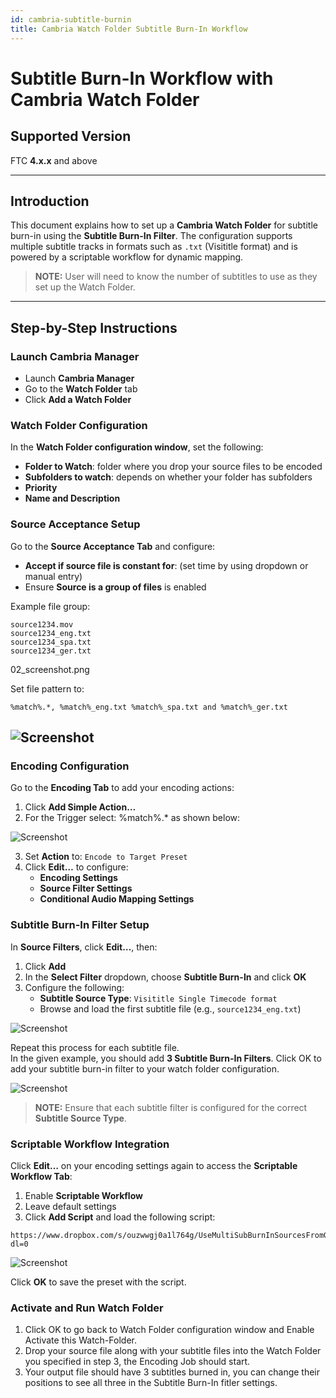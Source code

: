 ```yaml
---
id: cambria-subtitle-burnin
title: Cambria Watch Folder Subtitle Burn-In Workflow
---
```


# Subtitle Burn-In Workflow with Cambria Watch Folder

## Supported Version

FTC **4.x.x** and above

---

## Introduction

This document explains how to set up a **Cambria Watch Folder** for subtitle burn-in using the **Subtitle Burn-In Filter**. The configuration supports multiple subtitle tracks in formats such as `.txt` (Visititle format) and is powered by a scriptable workflow for dynamic mapping.

> **NOTE:** User will need to know the number of subtitles to use as they set up the Watch Folder.

---

## Step-by-Step Instructions

### Launch Cambria Manager

* Launch **Cambria Manager**
* Go to the **Watch Folder** tab
* Click **Add a Watch Folder**


### Watch Folder Configuration

In the **Watch Folder configuration window**, set the following:

- **Folder to Watch**: folder where you drop your source files to be encoded  
- **Subfolders to watch**: depends on whether your folder has subfolders  
- **Priority**  
- **Name and Description**


### Source Acceptance Setup

Go to the **Source Acceptance Tab** and configure:

- **Accept if source file is constant for**: (set time by using dropdown or manual entry)  
- Ensure **Source is a group of files** is enabled

Example file group:

```
source1234.mov  
source1234_eng.txt  
source1234_spa.txt  
source1234_ger.txt
```
02_screenshot.png

Set file pattern to:

```
%match%.*, %match%_eng.txt %match%_spa.txt and %match%_ger.txt
```

![Screenshot](01_screenshot.png)
---

### Encoding Configuration

Go to the **Encoding Tab** to add your encoding actions:

1. Click **Add Simple Action…**
2. For the Trigger select: %match%.* as shown below:

![Screenshot](02_screenshot.png)


3. Set **Action** to: `Encode to Target Preset`
4. Click **Edit…** to configure:
   - **Encoding Settings**
   - **Source Filter Settings**
   - **Conditional Audio Mapping Settings**


### Subtitle Burn-In Filter Setup

In **Source Filters**, click **Edit…**, then:

1. Click **Add**
2. In the **Select Filter** dropdown, choose **Subtitle Burn-In** and click **OK**
3. Configure the following:
   - **Subtitle Source Type**: `Visititle Single Timecode format`
   - Browse and load the first subtitle file (e.g., `source1234_eng.txt`)

![Screenshot](03_screenshot.png)

Repeat this process for each subtitle file.  
In the given example, you should add **3 Subtitle Burn-In Filters**.
Click OK to add your subtitle burn-in filter to your watch folder configuration.

![Screenshot](04_screenshot.png)

> **NOTE:** Ensure that each subtitle filter is configured for the correct **Subtitle Source Type**.

### Scriptable Workflow Integration

Click **Edit…** on your encoding settings again to access the **Scriptable Workflow Tab**:

1. Enable **Scriptable Workflow**
2. Leave default settings
3. Click **Add Script** and load the following script:

```
https://www.dropbox.com/s/ouzwwgj0a1l764g/UseMultiSubBurnInSourcesFromGroupOfFiles.pl?dl=0
```

![Screenshot](05_screenshot.png)

Click **OK** to save the preset with the script.

### Activate and Run Watch Folder

1. Click OK to go back to Watch Folder configuration window and Enable Activate this Watch-Folder.
2. Drop your source file along with your subtitle files into the Watch Folder you specified in step 3, the Encoding Job should start. 
3. Your output file should have 3 subtitles burned in, you can change their positions to see all three in the Subtitle Burn-In fitler settings.

